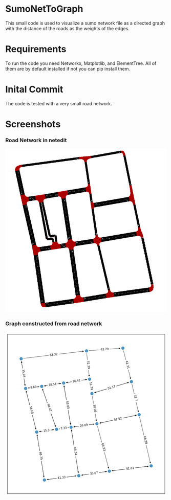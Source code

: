 # SumoNetToGraph
This small code is used to visualize a sumo network file as a directed graph with the distance of the roads as the weights of the edges.


# Requirements
To run the code you need Networkx, Matplotlib, and ElementTree. All of them are by default installed if not you can pip install them.

# Inital Commit
The code is tested with a very small road network.

# Screenshots
### Road Network in netedit
<img src="https://github.com/EANiloy/SumoNetToGraph/blob/main/Images/network.png?raw=true" alt="roadNetwork" height=512 weight=512>

### Graph constructed from road network
<img src="https://github.com/EANiloy/SumoNetToGraph/blob/main/Images/plot.png?raw=true" alt="graph" height=512 weight=512>
